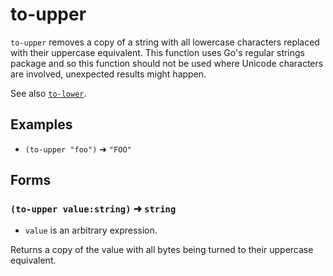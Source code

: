 # to-upper

`to-upper` removes a copy of a string with all lowercase characters replaced
with their uppercase equivalent. This function uses Go's regular strings
package and so this function should not be used where Unicode characters are
involved, unexpected results might happen.

See also [`to-lower`](to-lower.md).

## Examples

* `(to-upper "foo")` ➜ `"FOO"`

## Forms

### `(to-upper value:string)` ➜ `string`

* `value` is an arbitrary expression.

Returns a copy of the value with all bytes being turned to their uppercase
equivalent.
